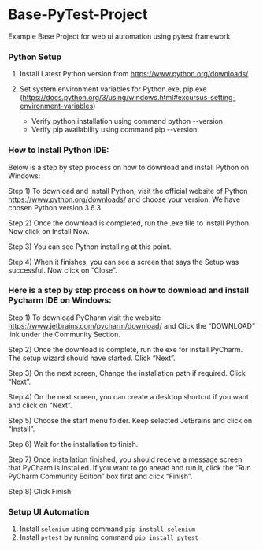 # Base-PyTest-Project
Example Base Project for web ui automation using pytest framework

### Python Setup

1. Install Latest Python version from https://www.python.org/downloads/

2. Set system environment variables for Python.exe, pip.exe (https://docs.python.org/3/using/windows.html#excursus-setting-environment-variables)
    - Verify python installation using command python --version
    - Verify pip availability using command pip --version


### How to Install Python IDE:
Below is a step by step process on how to download and install Python on Windows:

Step 1) To download and install Python, visit the official website of Python https://www.python.org/downloads/ and choose your version. We have chosen Python version 3.6.3

Step 2) Once the download is completed, run the .exe file to install Python. Now click on Install Now.

Step 3) You can see Python installing at this point.

Step 4) When it finishes, you can see a screen that says the Setup was successful. Now click on “Close”.


### Here is a step by step process on how to download and install Pycharm IDE on Windows:

Step 1) To download PyCharm visit the website https://www.jetbrains.com/pycharm/download/ and Click the “DOWNLOAD” link under the Community Section.


Step 2) Once the download is complete, run the exe for install PyCharm. The setup wizard should have started. Click “Next”.


Step 3) On the next screen, Change the installation path if required. Click “Next”.


Step 4) On the next screen, you can create a desktop shortcut if you want and click on “Next”.


Step 5) Choose the start menu folder. Keep selected JetBrains and click on “Install”.

Step 6) Wait for the installation to finish.

Step 7) Once installation finished, you should receive a message screen that PyCharm is installed. If you want to go ahead and run it, click the “Run PyCharm Community Edition” box first and click “Finish”.


Step 8) Click Finish

### Setup UI Automation

1. Install `selenium` using command `pip install selenium`
2. Install `pytest` by running command `pip install pytest`
